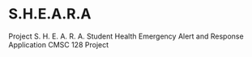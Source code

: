 # S.H.E.A.R.A
Project S. H. E. A. R. A. Student Health Emergency Alert and Response Application
CMSC 128 Project
